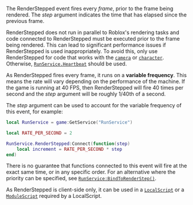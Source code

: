 The RenderStepped event fires every *frame*, prior to the frame being
rendered. The *step* argument indicates the time that has elapsed since
the previous frame.

RenderStepped does not run in parallel to Roblox's rendering tasks and
code connected to RenderStepped must be executed prior to the frame being
rendered. This can lead to significant performance issues if RenderStepped
is used inappropriately. To avoid this, only use RenderStepped for code
that works with the [`camera`](https://create.roblox.com/docs/reference/engine/classes/Workspace#CurrentCamera) or
[`character`](https://create.roblox.com/docs/reference/engine/classes/Player#Character). Otherwise,
[`RunService.Heartbeat`](https://create.roblox.com/docs/reference/engine/classes/RunService#Heartbeat) should be used.

As RenderStepped fires every frame, it runs on a **variable frequency**.
This means the rate will vary depending on the performance of the machine.
If the game is running at 40 FPS, then RenderStepped will fire 40 times
per second and the *step* argument will be roughly 1/40th of a second.

The *step* argument can be used to account for the variable frequency of
this event, for example:
```lua
local RunService = game:GetService("RunService")

local RATE_PER_SECOND = 2

RunService.RenderStepped:Connect(function(step)
	local increment = RATE_PER_SECOND * step
end)
```

There is no guarantee that functions connected to this event will fire at
the exact same time, or in any specific order. For an alternative where
the priority can be specified, see [`RunService:BindToRenderStep()`](https://create.roblox.com/docs/reference/engine/classes/RunService#BindToRenderStep).

As RenderStepped is client-side only, it can be used in a
[`LocalScript`](https://create.roblox.com/docs/reference/engine/classes/LocalScript) or a [`ModuleScript`](https://create.roblox.com/docs/reference/engine/classes/ModuleScript) required by a LocalScript.